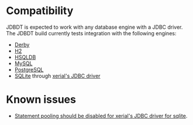 # Compatibility

JDBDT is expected to work with any database engine with a JDBC driver.
The JDBDT build currently tests integration with the following engines:

* [Derby](https://db.apache.org/derby)
* [H2](http://www.h2database.com)
* [HSQLDB](http://hsqldb.org)
* [MySQL](http://mysql.com)
* [PostgreSQL](http://postgresql.org)
* [SQLite](https://www.sqlite.org) through [xerial's JDBC driver](https://github.com/xerial/sqlite-jdbc)

# Known issues

* [Statement pooling should be disabled for xerial's JDBC driver for sqlite](DB.html#StatementPooling).
